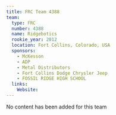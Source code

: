 ```yaml
---
title: FRC Team 4388
team:
  type: FRC
  number: 4388
  name: Ridgebotics
  rookie_year: 2012
  location: Fort Collins, Colorado, USA
  sponsors:
    - McKesson
    - ADP
    - Metal Distributors
    - Fort Collins Dodge Chrysler Jeep
    - FOSSIL RIDGE HIGH SCHOOL
  links:
    Website: 
---
```

No content has been added for this team